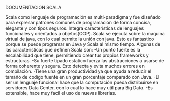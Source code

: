 DOCUMENTACION SCALA

Scala como lenguaje de programación es multi-paradigma y fue diseñado para expresar patrones comunes de programación de forma concisa, elegante y con tipos seguros. Integra características de lenguajes funcionales y orientados a objetos(OOP). Scala se ejecuta sobre la maquina virtual de java, con lo cual permite la unión con java. Esto es fantastico porque se puede programar en Java y Scala al mismo tiempo.
Algunas de las caracteristicas que definen Scala son:
-Un punto fuerte es la escalabilidad que tiene, permitiendo crear tus propios frameworks y estructuras.
-Su fuerte tipado estatico fuerza las abstracciones a usarse de forma coherente y segura. Esto detecta y evita muchos errores en compilación.
-Tiene una gran productividad ya que ayuda a reducir el tamaño de código fuente en un gran porcentaje comparado con Java. 
-El ser un lenguaje funcional hace que la computación pueda distribuirse en servidores Data Center, con lo cual lo hace muy util para Big Data.
-Es extensible, hace muy facil el uso de nuevas librerias.


